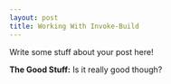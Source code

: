 ```yaml
---
layout: post
title: Working With Invoke-Build
---
```


Write some stuff about your post here!

**The Good Stuff:**
Is it really good though?

<!-- more -->

